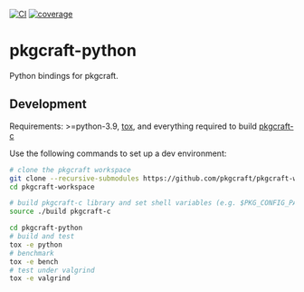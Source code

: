 [![CI](https://github.com/pkgcraft/pkgcraft-python/workflows/CI/badge.svg)](https://github.com/pkgcraft/pkgcraft-python/actions/workflows/ci.yml)
[![coverage](https://codecov.io/gh/pkgcraft/pkgcraft-python/branch/main/graph/badge.svg)](https://codecov.io/gh/pkgcraft/pkgcraft-python)

# pkgcraft-python

Python bindings for pkgcraft.

## Development

Requirements: >=python-3.9, [tox](https://pypi.org/project/tox/), and
everything required to build
[pkgcraft-c](https://github.com/pkgcraft/pkgcraft-c)

Use the following commands to set up a dev environment:

```bash
# clone the pkgcraft workspace
git clone --recursive-submodules https://github.com/pkgcraft/pkgcraft-workspace.git
cd pkgcraft-workspace

# build pkgcraft-c library and set shell variables (e.g. $PKG_CONFIG_PATH)
source ./build pkgcraft-c

cd pkgcraft-python
# build and test
tox -e python
# benchmark
tox -e bench
# test under valgrind
tox -e valgrind
```
